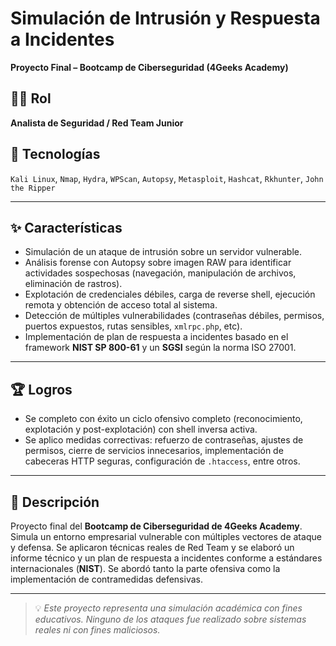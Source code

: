 # Simulación de Intrusión y Respuesta a Incidentes  
**Proyecto Final – Bootcamp de Ciberseguridad (4Geeks Academy)**

## 🧑‍💻 Rol  
**Analista de Seguridad / Red Team Junior**

## 🧰 Tecnologías  
`Kali Linux`, `Nmap`, `Hydra`, `WPScan`, `Autopsy`, `Metasploit`, `Hashcat`, `Rkhunter`, `John the Ripper`

---

## ✨ Características

- Simulación de un ataque de intrusión sobre un servidor vulnerable.
- Análisis forense con Autopsy sobre imagen RAW para identificar actividades sospechosas (navegación, manipulación de archivos, eliminación de rastros).
- Explotación de credenciales débiles, carga de reverse shell, ejecución remota y obtención de acceso total al sistema.
- Detección de múltiples vulnerabilidades (contraseñas débiles, permisos, puertos expuestos, rutas sensibles, `xmlrpc.php`, etc).
- Implementación de plan de respuesta a incidentes basado en el framework **NIST SP 800-61** y un **SGSI** según la norma ISO 27001.

---

## 🏆 Logros

- Se completo con éxito un ciclo ofensivo completo (reconocimiento, explotación y post-explotación) con shell inversa activa.
- Se aplico medidas correctivas: refuerzo de contraseñas, ajustes de permisos, cierre de servicios innecesarios, implementación de cabeceras HTTP seguras, configuración de `.htaccess`, entre otros.

---

## 📝 Descripción

Proyecto final del **Bootcamp de Ciberseguridad de 4Geeks Academy**. Simula un entorno empresarial vulnerable con múltiples vectores de ataque y defensa. Se aplicaron técnicas reales de Red Team y se elaboró un informe técnico y un plan de respuesta a incidentes conforme a estándares internacionales (**NIST**). Se abordó tanto la parte ofensiva como la implementación de contramedidas defensivas.

---

> 💡 *Este proyecto representa una simulación académica con fines educativos. Ninguno de los ataques fue realizado sobre sistemas reales ni con fines maliciosos.*
